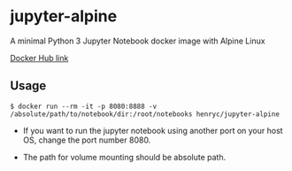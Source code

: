 # jupyter-alpine

A minimal Python 3 Jupyter Notebook docker image with Alpine Linux

[Docker Hub link](https://hub.docker.com/r/henryc/jupyter-alpine/)

## Usage

```
$ docker run --rm -it -p 8080:8888 -v /absolute/path/to/notebook/dir:/root/notebooks henryc/jupyter-alpine
```

- If you want to run the jupyter notebook using another port on your host OS, change the port number 8080.

- The path for volume mounting should be absolute path.
